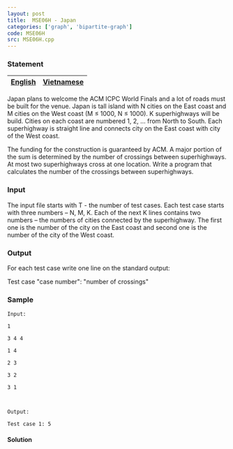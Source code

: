 ```yaml
---
layout: post
title:  MSE06H - Japan
categories: ['graph', 'bipartite-graph']
code: MSE06H
src: MSE06H.cpp
---
```


### **Statement**

[English](/problems/MSE06H/en/) | [Vietnamese](/problems/MSE06H/vn/)  
---|---  
  
Japan plans to welcome the ACM ICPC World Finals and a lot of roads must be
built for the venue. Japan is tall island with N cities on the East coast and
M cities on the West coast (M ≤ 1000, N ≤ 1000). K superhighways will be
build. Cities on each coast are numbered 1, 2, ... from North to South. Each
superhighway is straight line and connects city on the East coast with city of
the West coast.

The funding for the construction is guaranteed by ACM. A major portion of the
sum is determined by the number of crossings between superhighways. At most
two superhighways cross at one location. Write a program that calculates the
number of the crossings between superhighways.

### Input

The input file starts with T - the number of test cases. Each test case starts
with three numbers – N, M, K. Each of the next K lines contains two numbers –
the numbers of cities connected by the superhighway. The first one is the
number of the city on the East coast and second one is the number of the city
of the West coast.

### Output

For each test case write one line on the standard output:

Test case "case number": "number of crossings"

### Sample

    
    
    Input:
    1
    3 4 4
    1 4
    2 3
    3 2
    3 1
    
    Output:
    Test case 1: 5



#### **Solution**



